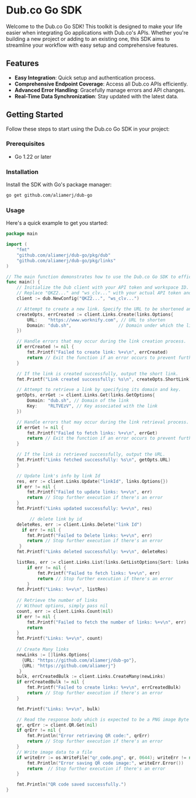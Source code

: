 # Dub.co Go SDK

Welcome to the Dub.co Go SDK! This toolkit is designed to make your life easier when integrating Go applications with Dub.co's APIs. Whether you're building a new project or adding to an existing one, this SDK aims to streamline your workflow with easy setup and comprehensive features.

## Features

- **Easy Integration**: Quick setup and authentication process.
- **Comprehensive Endpoint Coverage**: Access all Dub.co APIs efficiently.
- **Advanced Error Handling**: Gracefully manage errors and API changes.
- **Real-Time Data Synchronization**: Stay updated with the latest data.

## Getting Started

Follow these steps to start using the Dub.co Go SDK in your project:

### Prerequisites

- Go 1.22 or later

### Installation

Install the SDK with Go's package manager:

```bash
go get github.com/aliamerj/dub-go
```
### Usage
Here's a quick example to get you started:
```go
package main

import (
	"fmt"
	"github.com/aliamerj/dub-go/pkg/dub"
	"github.com/aliamerj/dub-go/pkg/links"
)

// The main function demonstrates how to use the Dub.co Go SDK to efficiently create and retrieve shortened links.
func main() {
	// Initialize the Dub client with your API token and workspace ID.
	// Replace "QKZ2..." and "ws_clv..." with your actual API token and workspace ID.
	client := dub.NewConfig("QKZ2...", "ws_clv...")

	// Attempt to create a new link. Specify the URL to be shortened and the domain under which it should be registered.
	createOpts, errCreated := client.Links.Create(links.Options{
		URL:    "https://www.worknify.com", // URL to shorten
		Domain: "dub.sh",                  // Domain under which the link is registered
	})

	// Handle errors that may occur during the link creation process.
	if errCreated != nil {
		fmt.Printf("Failed to create link: %+v\n", errCreated)
		return // Exit the function if an error occurs to prevent further execution.
	}

	// If the link is created successfully, output the short link.
	fmt.Printf("Link created successfully: %s\n", createOpts.ShortLink)

	// Attempt to retrieve a link by specifying its domain and key.
	getOpts, errGet := client.Links.Get(links.GetOptions{
		Domain: "dub.sh", // Domain of the link
		Key:    "RLTVEzV", // Key associated with the link
	})

	// Handle errors that may occur during the link retrieval process.
	if errGet != nil {
		fmt.Printf("Failed to fetch links: %+v\n", errGet)
		return // Exit the function if an error occurs to prevent further execution.
	}

	// If the link is retrieved successfully, output the URL.
	fmt.Printf("Links fetched successfully: %s\n", getOpts.URL)
	}

	// Update link's info by link Id
	res, err := client.Links.Update("linkId", links.Options{})
	if err != nil {
		fmt.Printf("Failed to update links: %+v\n", err)
		return // Stop further execution if there's an error
	}
	fmt.Printf("Links updated successfully: %+v\n", res)

         // delete link by id 
  	deleteRes, err := client.Links.Delete("link Id")
	  if err != nil {
  		fmt.Printf("Failed to Delete links: %+v\n", err)
		return // Stop further execution if there's an error
 	 }
	fmt.Printf("Links deleted successfully: %+v\n", deleteRes)

   	listRes, err := client.Links.List(links.GetListOptions{Sort: links.Clicks})
    	if err != nil {
	    	fmt.Printf("Failed to fetch links: %+v\n", err)
	    	return // Stop further execution if there's an error
    	}
	fmt.Printf("Links: %+v\n", listRes)
    
	// Retrieve the number of links
	// Without options, simply pass nil
	count, err := client.Links.Count(nil)
	if err != nil {
		fmt.Printf("Failed to fetch the number of links: %+v\n", err)
		return
	}
	fmt.Printf("Links: %+v\n", count)
    
 	// Create Many links
	newLinks := []links.Options{
   	  {URL: "https://github.com/aliamerj/dub-go"}, 
  	  {URL: "https://github.com/aliamerj"}
   	 }
	bulk, errCreatedBulk := client.Links.CreateMany(newLinks)
	if errCreatedBulk != nil {
		fmt.Printf("Failed to create links: %+v\n", errCreatedBulk)
		return // Stop further execution if there's an error
	}

	fmt.Printf("Links: %+v\n", bulk)

	// Read the response body which is expected to be a PNG image Byte
	qr, qrErr := client.QR.Get(nil)
	if qrErr != nil {
		fmt.Println("Error retrieving QR code:", qrErr)
		return // Stop further execution if there's an error
	}
	// Write image data to a file
	if writeErr := os.WriteFile("qr_code.png", qr, 0644); writeErr != nil {
		fmt.Println("Error saving QR code image:", writeErr.Error())
		return  // Stop further execution if there's an error
	}

	fmt.Println("QR code saved successfully.")
}
```

